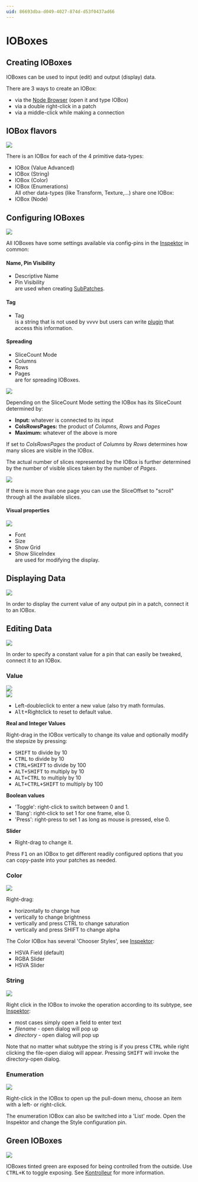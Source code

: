 ```yaml
---
uid: 86693dba-d049-4027-874d-d53f0437ad66
---
```


# IOBoxes

## Creating IOBoxes

IOBoxes can be used to input (edit) and output (display) data.  

There are 3 ways to create an IOBox:  
* via the [Node Browser](xref:eeb8526d-0085-4219-a138-32ac397853f1) (open it and type IOBox)  
* via a double right-click in a patch  
* via a middle-click while making a connection  


## IOBox flavors

![](~/img/BasicPatching_IOBoxTypes3.png "")   


There is an IOBox for each of the 4 primitive data-types:  
* <span class="node">IOBox (Value Advanced)</span>  
* <span class="node">IOBox (String)</span>  
* <span class="node">IOBox (Color)</span>  
* <span class="node">IOBox (Enumerations)</span>  
All other data-types (like Transform, Texture,...) share one IOBox:  
* <span class="node">IOBox (Node)</span>  


## Configuring IOBoxes

![](~/img/BasicPatching_Inlets_Outlets.png "")   



All IOBoxes have some settings available via config-pins in the [Inspektor](xref:9666611a-6f15-4b33-8300-69f56d9ec7d4) in common:  

#### Name, Pin Visibility
* Descriptive Name  
* Pin Visibility  
are used when creating [SubPatches](xref:b66f153a-f7c3-4867-a8c9-bce69861d759).  

#### Tag
* Tag  
is a string that is not used by vvvv but users can write [plugin](xref:766d8ac2-5145-417d-b2df-37d24e3b2b6f) that access this information.   



#### Spreading

* SliceCount Mode  
* Columns  
* Rows   
* Pages  
are for spreading IOBoxes.  

![](~/img/BasicPatching-IOBoxSpreading3.png "")   

Depending on the <span class="pin">SliceCount Mode</span> setting the IOBox has its SliceCount determined by:   
* **Input:** whatever is connected to its input  
* **ColsRowsPages:** the product of *Columns*, *Rows* and *Pages*  
* **Maximum:** whatever of the above is more  

If set to *ColsRowsPages* the product of *Columns* by *Rows* determines how many slices are visible in the IOBox.   

The actual number of slices represented by the IOBox is further determined by the number of visible slices taken by the number of *Pages*.   

![](~/img/BasicPatching-SliceOffset3.png "")   

If there is more than one page you can use the <span class="pin">SliceOffset</span> to "scroll" through all the available slices.  


#### Visual properties

![](~/img/BasicPatching_IOBoxConfig2.png "")   

* Font   
* Size  
* Show Grid  
* Show SliceIndex   
are used for modifying the display.  


## Displaying Data

![](~/img/BasicPatching_OutputIOBox3.png "")   


In order to display the current value of any output pin in a patch, connect it to an IOBox.   


## Editing Data

![](~/img/patching_InputIOBox.png "")   


In order to specify a constant value for a pin that can easily be tweaked, connect it to an IOBox.   

### Value

![](~/img/patching-valueIOBoxValueAndStepSize2.png "")   
![](~/img/BasicPatching_IOBoxValueTypes.png "")   

* Left-doubleclick to enter a new value (also try math formulas.  
* <kbd>Alt</kbd>+Rightclick to reset to default value.  

**Real and Integer Values**  

Right-drag in the IOBox vertically to change its value and optionally modify the stepsize by pressing:  
* <kbd>SHIFT</kbd> to divide by 10  
* <kbd>CTRL</kbd> to divide by 10  
* <kbd>CTRL+SHIFT</kbd> to divide by 100  
* <kbd>ALT+SHIFT</kbd> to multiply by 10  
* <kbd>ALT+CTRL</kbd> to multiply by 10  
* <kbd>ALT+CTRL+SHIFT</kbd> to multiply by 100  

**Boolean values**  

* 'Toggle': right-click to switch between 0 and 1.  
* 'Bang': right-click to set 1 for one frame, else 0.  
* 'Press':  right-press to set 1 as long as mouse is pressed, else 0.  

**Slider**  
* Right-drag to change it.  

Press <kbd>F1</kbd> on an IOBox to get different readily configured options that you can copy-paste into your patches as needed.   


### Color

![](~/img/BasicPatching_ColorIOBox3.png "")   

Right-drag:  

* horizontally to change hue  
* vertically to change brightness   
* vertically and press CTRL to change saturation  
* vertically and press SHIFT to change alpha  

The Color IOBox has several 'Chooser Styles', see [Inspektor](xref:9666611a-6f15-4b33-8300-69f56d9ec7d4):  
* HSVA Field (default)  
* RGBA Slider  
* HSVA Slider  

### String

![](~/img/BasicPatching_StringIOBox.png "")   

Right click in the IOBox to invoke the operation according to its subtype, see [Inspektor](xref:9666611a-6f15-4b33-8300-69f56d9ec7d4):  
* most cases simply open a field to enter text   
* *filename* - open dialog will pop up  
* *directory* - open dialog will pop up  

Note that no matter what subtype the string is if you press <kbd>CTRL</kbd> while right clicking the file-open dialog will appear. Pressing <kbd>SHIFT</kbd> will invoke the directory-open dialog.  

### Enumeration

![](~/img/BasicPatching_IOBoxEnum.png "")   

Right-click in the IOBox to open up the pull-down menu, choose an item with a left- or right-click.  

The enumeration IOBox can also be switched into a 'List' mode. Open the Inspektor and change the <span class="pin">Style</span> configuration pin.  


## Green IOBoxes

![](~/img/BasicPatching_Kontrolleur.png "")   

IOBoxes tinted green are exposed for being controlled from the outside. Use <kbd>CTRL+K</kbd> to toggle exposing. See [Kontrolleur](xref:c8fd4535-8b7a-4861-abf1-580520daff26) for more information.   

